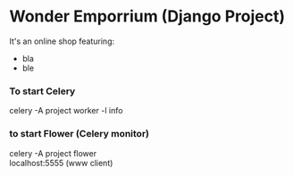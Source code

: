 # Wonder Emporrium (Django Project)
It's an online shop featuring: <br>
* bla
* ble

### To start Celery
celery -A project worker -l info

### to start Flower (Celery monitor)
celery -A project flower<br>
localhost:5555 (www client)